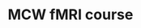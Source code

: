 ---
title: "MCW fMRI course"
project_id: 
conf_date: 2004-10-06
conference_id: ""
presenters:
   - peter_bandettini
summary: "<p>MCW fMRI course, Milwaukee, WI.</p>"
file: /assets/presentations/T153.ppt
filename: T153.ppt
layout: presentation
---